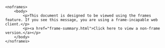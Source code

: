 <!DOCTYPE html PUBLIC "-//W3C//DTD XHTML 1.0 Frameset//EN"
           "http://www.w3.org/TR/xhtml1/DTD/xhtml1-frameset.dtd">

<html xmlns="http://www.w3.org/1999/xhtml" xml:lang="en" lang="en">
<head>
<meta http-equiv="Content-Type" content="text/html; charset=euckr"/>
<title>Coverage Report</title>
</head>

<frameset cols="20%,80%">
	<frameset rows="40%,60%">
		<frame src="frame_dirs.html" name="packageList" title="All Dirs"/>
		<frame src="frame_files.html" name="sourceFileList" title="All Files)"/>
	</frameset>
	<frame src="frame_summary.html" name="summary" title="Package, class and interface descriptions" scrolling="yes"/>

	<noframes>
		<body>
			<p>This document is designed to be viewed using the frames feature. If you see this message, you are using a frame-incapable web client.</p>
			<p><a href="frame-summary.html">Click here to view a non-frame version.</a></p>
		</body>
	</noframes>
</frameset>

</html>
